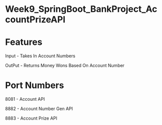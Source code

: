 # Week9_SpringBoot_BankProject_AccountPrizeAPI

# Features

Input - Takes In Account Numbers

OutPut - Returns Money Wons Based On Account Number

# Port Numbers
8081 - Account API 

8882 - Account Number Gen API 

8883 - Account Prize API
